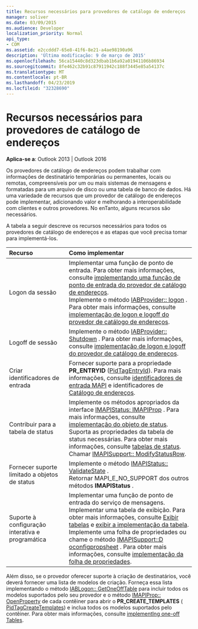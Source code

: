 ```yaml
---
title: Recursos necessários para provedores de catálogo de endereços
manager: soliver
ms.date: 03/09/2015
ms.audience: Developer
localization_priority: Normal
api_type:
- COM
ms.assetid: e2ccddd7-65e8-41f6-8e21-a4ae98190a96
description: 'Última modificação: 9 de março de 2015'
ms.openlocfilehash: 56ca15440c8d323dbab1b6a92a01941106b86934
ms.sourcegitcommit: 8fe462c32b91c87911942c188f3445e85a54137c
ms.translationtype: MT
ms.contentlocale: pt-BR
ms.lasthandoff: 04/23/2019
ms.locfileid: "32328690"
---
```

# <a name="required-features-for-address-book-providers"></a>Recursos necessários para provedores de catálogo de endereços

  
  
**Aplica-se a**: Outlook 2013 | Outlook 2016 
  
Os provedores de catálogo de endereços podem trabalhar com informações de destinatário temporárias ou permanentes, locais ou remotas, compreensíveis por um ou mais sistemas de mensagens e formatadas para um arquivo de disco ou uma tabela de banco de dados. Há uma variedade de recursos que um provedor de catálogo de endereços pode implementar, adicionando valor e melhorando a interoperabilidade com clientes e outros provedores. No enTanto, alguns recursos são necessários.
  
A tabela a seguir descreve os recursos necessários para todos os provedores de catálogo de endereços e as etapas que você precisa tomar para implementá-los.
  
|**Recurso**|**Como implementar**|
|:-----|:-----|
|Logon da sessão  <br/> | Implementar uma função de ponto de entrada. Para obter mais informações, consulte [implementando uma função de ponto de entrada do provedor de catálogo de endereços](implementing-an-address-book-provider-entry-point-function.md).  <br/>  Implemente o método [IABProvider:: logon](iabprovider-logon.md) . Para obter mais informações, consulte [implementação de logon e logoff do provedor de catálogo de endereços](implementing-address-book-provider-logon-and-logoff.md).  <br/> |
|Logoff de sessão  <br/> |Implemente o método [IABProvider:: Shutdown](iabprovider-shutdown.md) . Para obter mais informações, consulte [implementação de logon e logoff do provedor de catálogo de endereços](implementing-address-book-provider-logon-and-logoff.md).  <br/> |
|Criar identificadores de entrada  <br/> |Fornecer suporte para a propriedade **PR_ENTRYID** ([PidTagEntryId](pidtagentryid-canonical-property.md)). Para mais informações, consulte [identificadores de entrada MAPI](mapi-entry-identifiers.md) e identificadores de [Catálogo de endereços](address-book-identifiers.md).  <br/> |
|Contribuir para a tabela de status  <br/> | Implemente os métodos apropriados da interface [IMAPIStatus: IMAPIProp](imapistatusimapiprop.md) . Para mais informações, consulte [implementação do objeto de status](status-object-implementation.md).  <br/>  Suporta as propriedades da tabela de status necessárias. Para obter mais informações, consulte [tabelas de status](status-tables.md).  <br/>  Chamar [IMAPISupport:: ModifyStatusRow](imapisupport-modifystatusrow.md).  <br/> |
|Fornecer suporte limitado a objetos de status  <br/> | Implemente o método [IMAPIStatus:: ValidateState](imapistatus-validatestate.md) .  <br/>  Retornar MAPI_E_NO_SUPPORT dos outros métodos **IMAPIStatus** .  <br/> |
|Suporte à configuração interativa e programática  <br/> | Implementar uma função de ponto de entrada do serviço de mensagens.  <br/>  Implementar uma tabela de exibição. Para obter mais informações, consulte [Exibir tabelas](display-tables.md) e [exibir a implementação da tabela](display-table-implementation.md).  <br/>  Implemente uma folha de propriedades ou chame o método [IMAPISupport::D oconfigpropsheet](imapisupport-doconfigpropsheet.md) . Para obter mais informações, consulte [implementação da folha de propriedades](property-sheet-implementation.md).  <br/> |
   
Além disso, se o provedor oferecer suporte à criação de destinatários, você deverá fornecer uma lista de modelos de criação. Forneça essa lista implementando o método [IABLogon:: GetOneOffTable](iablogon-getoneofftable.md) para incluir todos os modelos suportados pelo seu provedor e o método [IMAPIProp:: OpenProperty](imapiprop-openproperty.md) de cada contêiner para abrir o **PR_CREATE_TEMPLATES** ([ PidTagCreateTemplates](pidtagcreatetemplates-canonical-property.md)) e inclua todos os modelos suportados pelo contêiner. Para obter mais informações, consulte [implementIng one-off Tables](implementing-one-off-tables.md).
  

